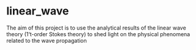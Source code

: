 # linear_wave
The aim of this project is to use the analytical results of the linear wave theory (1‘t-order Stokes theory) to shed light on the physical phenomena related to the wave propagation
